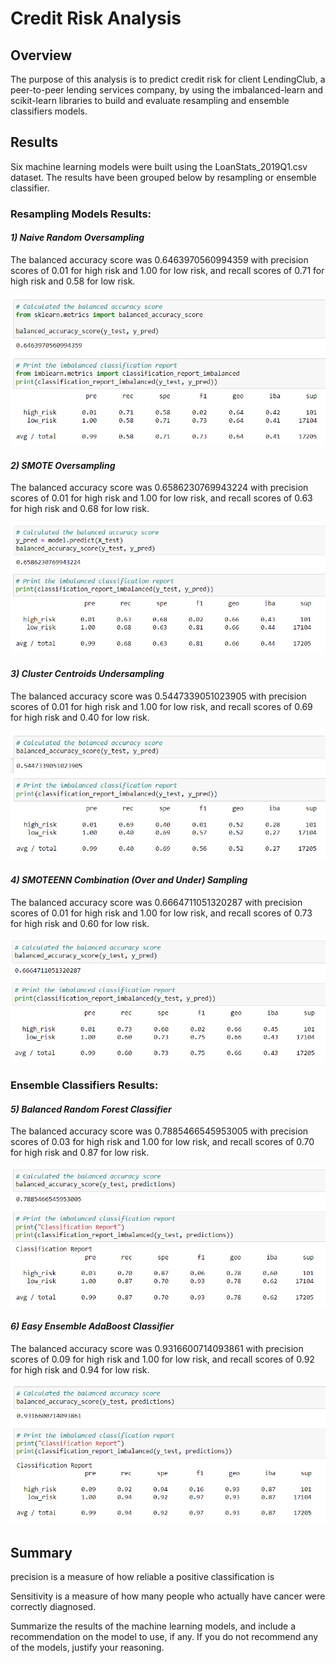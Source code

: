 # **Credit Risk Analysis**

## **Overview**

The purpose of this analysis is to predict credit risk for client LendingClub, a peer-to-peer lending services company, by using the imbalanced-learn and scikit-learn libraries to build and evaluate resampling and ensemble classifiers models.

## **Results**

Six machine learning models were built using the LoanStats_2019Q1.csv dataset. The results have been grouped below by resampling or ensemble classifier.

### **Resampling Models Results:**

#### *1) Naive Random Oversampling*
  
  The balanced accuracy score was 0.6463970560994359 with precision scores of 0.01 for high risk and 1.00 for low risk, and recall scores of 0.71 for high risk and       0.58 for low risk.
  
  ![](Results_Images/RandomOversampler_results.PNG)

#### *2) SMOTE Oversampling*
  
  The balanced accuracy score was 0.6586230769943224 with precision scores of 0.01 for high risk and 1.00 for low risk, and recall scores of 0.63 for high risk and       0.68 for low risk.
  
  ![](Results_Images/SMOTE_bal_acc_score.PNG)
  ![](Results_Images/SMOTE_class_report.PNG)
  
#### *3) Cluster Centroids Undersampling*
  
  The balanced accuracy score was 0.5447339051023905 with precision scores of 0.01 for high risk and 1.00 for low risk, and recall scores of 0.69 for high risk and       0.40 for low risk.
  
  ![](Results_Images/ClusterCentroids_results.PNG)
  
#### *4) SMOTEENN Combination (Over and Under) Sampling*

  The balanced accuracy score was 0.6664711051320287 with precision scores of 0.01 for high risk and 1.00 for low risk, and recall scores of 0.73 for high risk and       0.60 for low risk.
  
  ![](Results_Images/SMOTEENN_results.PNG)
  
   
### **Ensemble Classifiers Results:**

#### *5) Balanced Random Forest Classifier*
 
  The balanced accuracy score was 0.7885466545953005 with precision scores of 0.03 for high risk and 1.00 for low risk, and recall scores of 0.70 for high risk and       0.87 for low risk.
  
  ![](Results_Images/BalancedRandomForestClassifier_results.PNG)

#### *6) Easy Ensemble AdaBoost Classifier*
 
  The balanced accuracy score was 0.9316600714093861 with precision scores of 0.09 for high risk and 1.00 for low risk, and recall scores of 0.92 for high risk and       0.94 for low risk.
  
  ![](Results_Images/EasyEnsembleClassifier_results.PNG)

## **Summary** 



precision is a measure of how reliable a positive classification is

Sensitivity is a measure of how many people who actually have cancer were correctly diagnosed.

Summarize the results of the machine learning models, and include a recommendation on the model to use, if any. If you do not recommend any of the models, justify your reasoning.
